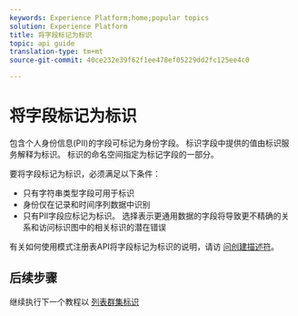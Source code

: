 ```yaml
---
keywords: Experience Platform;home;popular topics
solution: Experience Platform
title: 将字段标记为标识
topic: api guide
translation-type: tm+mt
source-git-commit: 40ce232e39f62f1ee478ef05229dd2fc125ee4c0

---
```



# 将字段标记为标识

包含个人身份信息(PII)的字段可标记为身份字段。 标识字段中提供的值由标识服务解释为标识。 标识的命名空间指定为标记字段的一部分。

要将字段标记为标识，必须满足以下条件：

- 只有字符串类型字段可用于标识
- 身份仅在记录和时间序列数据中识别
- 只有PII字段应标记为标识。 选择表示更通用数据的字段将导致更不精确的关系和访问标识图中的相关标识的潜在错误

有关如何使用模式注册表API将字段标记为标识的说明，请访 [问创建描述符](../../xdm/api/descriptors.md)。

## 后续步骤

继续执行下一个教程以 [列表群集标识](./list-cluster-identites.md)
